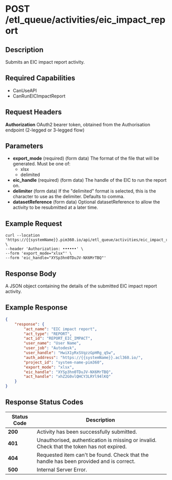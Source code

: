 # POST /etl_queue/activities/eic_impact_report

## Description
Submits an EIC impact report activity.

## Required Capabilities
* CanUseAPI
* CanRunEICImpactReport

## Request Headers

**Authorization** OAuth2 bearer token, obtained from the Authorisation endpoint (2-legged or 3-legged flow)

## Parameters
* **export_mode** (required) (form data) The format of the file that will be generated. Must be one of:
    * xlsx
    * delimited
* **eic_handle** (required) (form data) The handle of the EIC to run the report on.
* **delimiter** (form data) If the "delimited" format is selected, this is the character to use as the delimiter. Defaults to comma.
* **datasetReference** (form data) Optional datasetReference to allow the activity to be resubmitted at a later time.

## Example Request
```
curl --location 'https://{{systemName}}.pim360.io/api/etl_queue/activities/eic_impact_report' \
--header 'Authorization: ••••••' \
--form 'export_mode="xlsx"' \
--form 'eic_handle="XYSp3hn0TDuJV-NX6MrTBQ"'
```

## Response Body
A JSON object containing the details of the submitted EIC impact report activity.

## Example Response
```JSON
{
    "response": {
        "act_name": "EIC impact report",
        "act_type": "REPORT",
        "act_id": "REPORT_EIC_IMPACT",
        "user_name": "User Name",
        "user_job": "Autodesk",
        "user_handle": "HwiX1yRxSVqzzGpHRg_q5w",
        "auth_address": "https://{{systemName}}.acl360.io/",
        "project_id": "system-name-pim360",
        "export_mode": "xlsx",
        "eic_handle": "XYSp3hn0TDuJV-NX6MrTBQ",
        "act_handle": "xhZ2G0vlQHCY3LRYl94lKQ"
    }
}
```

## Response Status Codes
| Status Code | Description |
| -------- | ------- |
|**200** |Activity has been successfully submitted.|
|**401** |Unauthorised, authentication is missing or invalid. Check that the token has not expired.|
|**404** |Requested item can't be found. Check that the handle has been provided and is correct.|
|**500** |Internal Server Error.|


